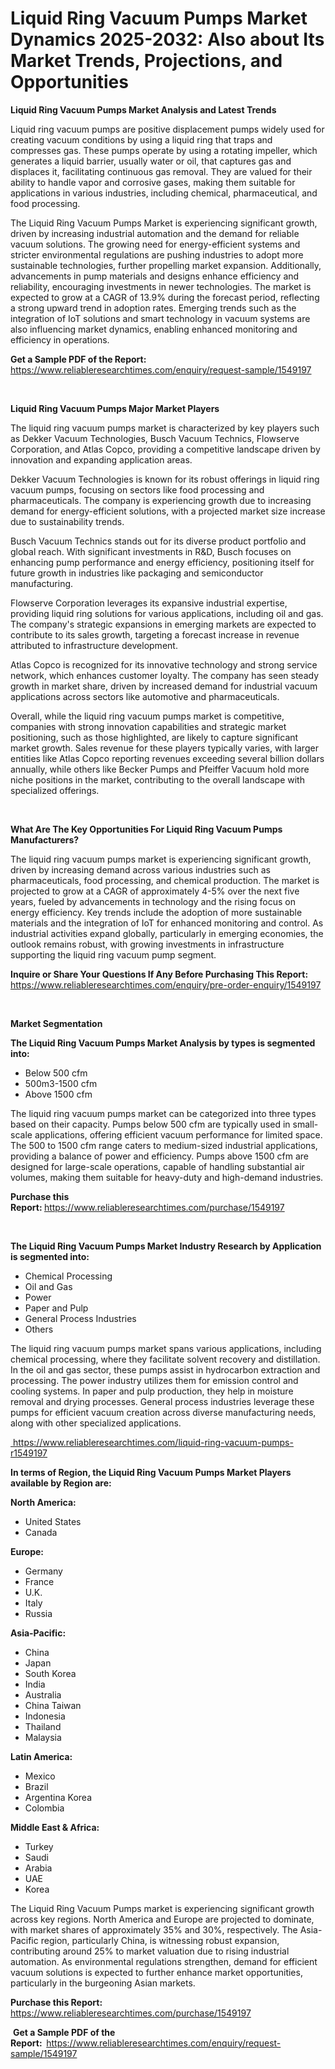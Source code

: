 <p><h1>Liquid Ring Vacuum Pumps Market Dynamics 2025-2032: Also about Its Market Trends, Projections, and Opportunities</h1></p><p><strong>Liquid Ring Vacuum Pumps Market Analysis and Latest Trends</strong></p>
<p><p>Liquid ring vacuum pumps are positive displacement pumps widely used for creating vacuum conditions by using a liquid ring that traps and compresses gas. These pumps operate by using a rotating impeller, which generates a liquid barrier, usually water or oil, that captures gas and displaces it, facilitating continuous gas removal. They are valued for their ability to handle vapor and corrosive gases, making them suitable for applications in various industries, including chemical, pharmaceutical, and food processing.</p><p>The Liquid Ring Vacuum Pumps Market is experiencing significant growth, driven by increasing industrial automation and the demand for reliable vacuum solutions. The growing need for energy-efficient systems and stricter environmental regulations are pushing industries to adopt more sustainable technologies, further propelling market expansion. Additionally, advancements in pump materials and designs enhance efficiency and reliability, encouraging investments in newer technologies. The market is expected to grow at a CAGR of 13.9% during the forecast period, reflecting a strong upward trend in adoption rates. Emerging trends such as the integration of IoT solutions and smart technology in vacuum systems are also influencing market dynamics, enabling enhanced monitoring and efficiency in operations.</p></p>
<p><strong>Get a Sample PDF of the Report:&nbsp;</strong> <a href="https://www.reliableresearchtimes.com/enquiry/request-sample/1549197?utm_campaign=2326&utm_medium=2&utm_source=Github&utm_content=ia&utm_term=16042025&utm_id=liquid-ring-vacuum-pumps">https://www.reliableresearchtimes.com/enquiry/request-sample/1549197</a></p>
<p>&nbsp;</p>
<p><strong>Liquid Ring Vacuum Pumps Major Market Players</strong></p>
<p><p>The liquid ring vacuum pumps market is characterized by key players such as Dekker Vacuum Technologies, Busch Vacuum Technics, Flowserve Corporation, and Atlas Copco, providing a competitive landscape driven by innovation and expanding application areas. </p><p>Dekker Vacuum Technologies is known for its robust offerings in liquid ring vacuum pumps, focusing on sectors like food processing and pharmaceuticals. The company is experiencing growth due to increasing demand for energy-efficient solutions, with a projected market size increase due to sustainability trends.</p><p>Busch Vacuum Technics stands out for its diverse product portfolio and global reach. With significant investments in R&D, Busch focuses on enhancing pump performance and energy efficiency, positioning itself for future growth in industries like packaging and semiconductor manufacturing.</p><p>Flowserve Corporation leverages its expansive industrial expertise, providing liquid ring solutions for various applications, including oil and gas. The company's strategic expansions in emerging markets are expected to contribute to its sales growth, targeting a forecast increase in revenue attributed to infrastructure development.</p><p>Atlas Copco is recognized for its innovative technology and strong service network, which enhances customer loyalty. The company has seen steady growth in market share, driven by increased demand for industrial vacuum applications across sectors like automotive and pharmaceuticals.</p><p>Overall, while the liquid ring vacuum pumps market is competitive, companies with strong innovation capabilities and strategic market positioning, such as those highlighted, are likely to capture significant market growth. Sales revenue for these players typically varies, with larger entities like Atlas Copco reporting revenues exceeding several billion dollars annually, while others like Becker Pumps and Pfeiffer Vacuum hold more niche positions in the market, contributing to the overall landscape with specialized offerings.</p></p>
<p>&nbsp;</p>
<p><strong>What Are The Key Opportunities For Liquid Ring Vacuum Pumps Manufacturers?</strong></p>
<p><p>The liquid ring vacuum pumps market is experiencing significant growth, driven by increasing demand across various industries such as pharmaceuticals, food processing, and chemical production. The market is projected to grow at a CAGR of approximately 4-5% over the next five years, fueled by advancements in technology and the rising focus on energy efficiency. Key trends include the adoption of more sustainable materials and the integration of IoT for enhanced monitoring and control. As industrial activities expand globally, particularly in emerging economies, the outlook remains robust, with growing investments in infrastructure supporting the liquid ring vacuum pump segment.</p></p>
<p><strong>Inquire or Share Your Questions If Any Before Purchasing This Report:</strong> <a href="https://www.reliableresearchtimes.com/enquiry/pre-order-enquiry/1549197?utm_campaign=2326&utm_medium=2&utm_source=Github&utm_content=ia&utm_term=16042025&utm_id=liquid-ring-vacuum-pumps">https://www.reliableresearchtimes.com/enquiry/pre-order-enquiry/1549197</a></p>
<p>&nbsp;</p>
<p><strong>Market Segmentation</strong></p>
<p><strong>The Liquid Ring Vacuum Pumps Market Analysis by types is segmented into:</strong></p>
<p><ul><li>Below 500 cfm</li><li>500m3-1500 cfm</li><li>Above 1500 cfm</li></ul></p>
<p><p>The liquid ring vacuum pumps market can be categorized into three types based on their capacity. Pumps below 500 cfm are typically used in small-scale applications, offering efficient vacuum performance for limited space. The 500 to 1500 cfm range caters to medium-sized industrial applications, providing a balance of power and efficiency. Pumps above 1500 cfm are designed for large-scale operations, capable of handling substantial air volumes, making them suitable for heavy-duty and high-demand industries.</p></p>
<p><strong>Purchase this Report:&nbsp;</strong><a href="https://www.reliableresearchtimes.com/purchase/1549197?utm_campaign=2326&utm_medium=2&utm_source=Github&utm_content=ia&utm_term=16042025&utm_id=liquid-ring-vacuum-pumps">https://www.reliableresearchtimes.com/purchase/1549197</a></p>
<p>&nbsp;</p>
<p><strong>The Liquid Ring Vacuum Pumps Market Industry Research by Application is segmented into:</strong></p>
<p><ul><li>Chemical Processing</li><li>Oil and Gas</li><li>Power</li><li>Paper and Pulp</li><li>General Process Industries</li><li>Others</li></ul></p>
<p><p>The liquid ring vacuum pumps market spans various applications, including chemical processing, where they facilitate solvent recovery and distillation. In the oil and gas sector, these pumps assist in hydrocarbon extraction and processing. The power industry utilizes them for emission control and cooling systems. In paper and pulp production, they help in moisture removal and drying processes. General process industries leverage these pumps for efficient vacuum creation across diverse manufacturing needs, along with other specialized applications.</p></p>
<p><a href="https://www.reliableresearchtimes.com/liquid-ring-vacuum-pumps-r1549197?utm_campaign=2326&utm_medium=2&utm_source=Github&utm_content=ia&utm_term=16042025&utm_id=liquid-ring-vacuum-pumps">&nbsp;https://www.reliableresearchtimes.com/liquid-ring-vacuum-pumps-r1549197</a></p>
<p><strong>In terms of Region, the Liquid Ring Vacuum Pumps Market Players available by Region are:</strong></p>
<p>
    <p> <strong> North America: </strong>
        <ul>
            <li>United States</li>
            <li>Canada</li>
        </ul>
        </p> 
    <p> <strong> Europe: </strong>
        <ul>
            <li>Germany</li>
            <li>France</li>
            <li>U.K.</li>
            <li>Italy</li>
            <li>Russia</li>
        </ul>
        </p> 
    <p> <strong> Asia-Pacific: </strong>
        <ul>
            <li>China</li>
            <li>Japan</li>
            <li>South Korea</li>
            <li>India</li>
            <li>Australia</li>
            <li>China Taiwan</li>
            <li>Indonesia</li>
            <li>Thailand</li>
            <li>Malaysia</li>
        </ul>
        </p> 
    <p> <strong> Latin America: </strong>
        <ul>
            <li>Mexico</li>
            <li>Brazil</li>
            <li>Argentina Korea</li>
            <li>Colombia</li>
        </ul>
        </p> 
    <p> <strong> Middle East & Africa: </strong>
        <ul>
            <li>Turkey</li>
            <li>Saudi</li>
            <li>Arabia</li>
            <li>UAE</li>
            <li>Korea</li>
        </ul>
    </p>
    </p>
<p><p>The Liquid Ring Vacuum Pumps market is experiencing significant growth across key regions. North America and Europe are projected to dominate, with market shares of approximately 35% and 30%, respectively. The Asia-Pacific region, particularly China, is witnessing robust expansion, contributing around 25% to market valuation due to rising industrial automation. As environmental regulations strengthen, demand for efficient vacuum solutions is expected to further enhance market opportunities, particularly in the burgeoning Asian markets.</p></p>
<p><strong>Purchase this Report: </strong><a href="https://www.reliableresearchtimes.com/purchase/1549197?utm_campaign=2326&utm_medium=2&utm_source=Github&utm_content=ia&utm_term=16042025&utm_id=liquid-ring-vacuum-pumps">https://www.reliableresearchtimes.com/purchase/1549197</a></p>
<p>&nbsp;<strong>Get a Sample PDF of the Report:&nbsp;&nbsp;</strong><a href="https://www.reliableresearchtimes.com/enquiry/request-sample/1549197?utm_campaign=2326&utm_medium=2&utm_source=Github&utm_content=ia&utm_term=16042025&utm_id=liquid-ring-vacuum-pumps">https://www.reliableresearchtimes.com/enquiry/request-sample/1549197</a></p>
<p><strong></strong></p>
<p><p></p><p></p><p></p></p>